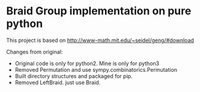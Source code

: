 # Braid Group implementation on pure python

This project is based on http://www-math.mit.edu/~seidel/geng/#download

Changes from original:
- Original code is only for python2. Mine is only for python3
- Removed Permutation and use sympy.combinatorics.Permutation
- Built directory structures and packaged for pip.
- Removed LeftBraid. just use Braid.


